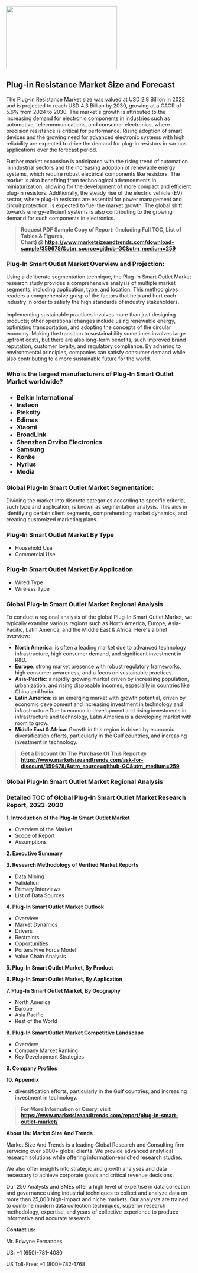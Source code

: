 <p><img class="alignnone size-medium wp-image-20088" src="https://ffe5etoiles.com/wp-content/uploads/2024/12/MST1-300x171.png" alt="" width="300" height="171" /></p><h2>Plug-in Resistance Market Size and Forecast</h2><p>The Plug-in Resistance Market size was valued at USD 2.8 Billion in 2022 and is projected to reach USD 4.3 Billion by 2030, growing at a CAGR of 5.6% from 2024 to 2030. The market's growth is attributed to the increasing demand for electronic components in industries such as automotive, telecommunications, and consumer electronics, where precision resistance is critical for performance. Rising adoption of smart devices and the growing need for advanced electronic systems with high reliability are expected to drive the demand for plug-in resistors in various applications over the forecast period.</p><p>Further market expansion is anticipated with the rising trend of automation in industrial sectors and the increasing adoption of renewable energy systems, which require robust electrical components like resistors. The market is also benefiting from technological advancements in miniaturization, allowing for the development of more compact and efficient plug-in resistors. Additionally, the steady rise of the electric vehicle (EV) sector, where plug-in resistors are essential for power management and circuit protection, is expected to fuel the market growth. The global shift towards energy-efficient systems is also contributing to the growing demand for such components in electronics.</p></p><blockquote id="" class=""><strong>Request PDF Sample Copy of Report: (Including Full TOC, List of Tables &amp; Figures, Chart)&nbsp;@&nbsp;<strong><a href="https://www.marketsizeandtrends.com/download-sample/359678/&utm_source=github-GC&utm_medium=259" target="_blank">https://www.marketsizeandtrends.com/download-sample/359678/&utm_source=github-GC&utm_medium=259</a></strong></strong></blockquote><h3 id="" class="">Plug-In Smart Outlet Market&nbsp;Overview and Projection:</h3><p id="" class="">Using a deliberate segmentation technique, the Plug-In Smart Outlet Market research study provides a comprehensive analysis of multiple market segments, including application, type, and location. This method gives readers a comprehensive grasp of the factors that help and hurt each industry in order to satisfy the high standards of industry stakeholders. <br /> <br />Implementing sustainable practices involves more than just designing products; other operational changes include using renewable energy, optimizing transportation, and adopting the concepts of the circular economy. Making the transition to sustainability sometimes involves large upfront costs, but there are also long-term benefits, such improved brand reputation, customer loyalty, and regulatory compliance. By adhering to environmental principles, companies can satisfy consumer demand while also contributing to a more sustainable future for the world.</p><h3 id="" class="">Who is the largest manufacturers of&nbsp;Plug-In Smart Outlet Market worldwide?</h3><h3 class=""><p><ul><li>Belkin lnternational </li><li> lnsteon </li><li> Etekcity </li><li> Edimax </li><li> Xiaomi </li><li> BroadLink </li><li> Shenzhen Orvibo Electronics </li><li> Samsung </li><li> Konke </li><li> Nyrius </li><li> Media</li></ul></p></h3><h3 id="" class="">Global&nbsp;Plug-In Smart Outlet Market Segmentation:</h3><p id="" class="">Dividing the market into discrete categories according to specific criteria, such type and application, is known as segmentation analysis. This aids in identifying certain client segments, comprehending market dynamics, and creating customized marketing plans.</p><h3 id="" class="">Plug-In Smart Outlet Market&nbsp;By Type</h3><p><p><ul><li>Household Use</li><li> Commercial Use</p></li></ul></p></p><h3 id="" class="">Plug-In Smart Outlet Market&nbsp;By Application</h3><p class=""><p><ul><li>Wired Type</li><li> Wireless Type</li></ul></p></p><h3 id="" class="">Global Plug-In Smart Outlet Market Regional Analysis</h3><p id="" class="">To conduct a regional analysis of the global Plug-In Smart Outlet Market, we typically examine various regions such as North America, Europe, Asia-Pacific, Latin America, and the Middle East &amp; Africa. Here's a brief overview:</p><ul><li><strong>North America</strong>: is often a leading market due to advanced technology infrastructure, high consumer demand, and significant investment in R&amp;D.</li><li><strong>Europe</strong>: strong market presence with robust regulatory frameworks, high consumer awareness, and a focus on sustainable practices.</li><li><strong>Asia-Pacific</strong>: a rapidly growing market driven by increasing population, urbanization, and rising disposable incomes, especially in countries like China and India.</li><li><strong>Latin America</strong>: is an emerging market with growth potential, driven by economic development and increasing investment in technology and infrastructure.Due to economic development and rising investments in infrastructure and technology, Latin America is a developing market with room to grow.</li><li><strong>Middle East &amp; Africa</strong>: Growth in this region is driven by economic diversification efforts, particularly in the Gulf countries, and increasing investment in technology.</li></ul><blockquote id="" class=""><strong>Get a Discount On The Purchase Of This Report @ <strong><a href="https://www.marketsizeandtrends.com/ask-for-discount/359678/&utm_source=github-GC&utm_medium=259" target="_blank">https://www.marketsizeandtrends.com/ask-for-discount/359678/&utm_source=github-GC&utm_medium=259</a></strong></strong></blockquote><h3 id="" class="">Global Plug-In Smart Outlet Market Regional Analysis</h3><h3 id="" class="">Detailed TOC of Global Plug-In Smart Outlet Market Research Report, 2023-2030</h3><p id="" class=""><strong>1. Introduction of the Plug-In Smart Outlet Market</strong></p><ul><li>Overview of the Market</li><li>Scope of Report</li><li>Assumptions</li></ul><p id="" class=""><strong>2. Executive Summary</strong></p><p id="" class=""><strong>3. Research Methodology of Verified Market Reports</strong></p><ul><li>Data Mining</li><li>Validation</li><li>Primary Interviews</li><li>List of Data Sources</li></ul><p id="" class=""><strong>4. Plug-In Smart Outlet Market Outlook</strong></p><ul><li>Overview</li><li>Market Dynamics</li><li>Drivers</li><li>Restraints</li><li>Opportunities</li><li>Porters Five Force Model</li><li>Value Chain Analysis</li></ul><p id="" class=""><strong>5. Plug-In Smart Outlet Market, By Product</strong></p><p id="" class=""><strong>6. Plug-In Smart Outlet Market, By Application</strong></p><p id="" class=""><strong>7. Plug-In Smart Outlet Market, By Geography</strong></p><ul><li>North America</li><li>Europe</li><li>Asia Pacific</li><li>Rest of the World</li></ul><p id="" class=""><strong>8. Plug-In Smart Outlet Market Competitive Landscape</strong></p><ul><li>Overview</li><li>Company Market Ranking</li><li>Key Development Strategies</li></ul><p id="" class=""><strong>9. Company Profiles</strong></p><p id="" class=""><strong>10. Appendix</strong></p><ul><li>diversification efforts, particularly in the Gulf countries, and increasing investment in technology.</li></ul><blockquote id="" class=""><strong>For More Information or Query, visit <strong><strong><a href="https://www.marketsizeandtrends.com/report/plug-in-smart-outlet-market/" target="_blank">https://www.marketsizeandtrends.com/report/plug-in-smart-outlet-market/</a></strong></strong></strong></blockquote><p id="" class=""><strong>About Us: Market Size And Trends</strong></p><p id="" class="">Market Size And Trends is a leading Global Research and Consulting firm servicing over 5000+ global clients. We provide advanced analytical research solutions while offering information-enriched research studies.</p><p id="" class="">We also offer insights into strategic and growth analyses and data necessary to achieve corporate goals and critical revenue decisions.</p><p id="" class="">Our 250 Analysts and SMEs offer a high level of expertise in data collection and governance using industrial techniques to collect and analyze data on more than 25,000 high-impact and niche markets. Our analysts are trained to combine modern data collection techniques, superior research methodology, expertise, and years of collective experience to produce informative and accurate research.</p><p id="" class=""><strong>Contact us:</strong></p><p id="" class="">Mr. Edwyne Fernandes</p><p id="" class="">US: +1 (650)-781-4080</p><p id="" class="">US Toll-Free: +1 (800)-782-1768</p>
